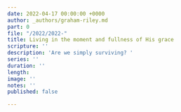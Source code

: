 ```yaml
---
date: 2022-04-17 00:00:00 +0000
author: _authors/graham-riley.md
part: 0
file: "/2022/2022-"
title: Living in the moment and fullness of His grace
scripture: ''
description: 'Are we simply surviving? '
series: ''
duration: ''
length: 
image: ''
notes: ''
published: false

---
```

